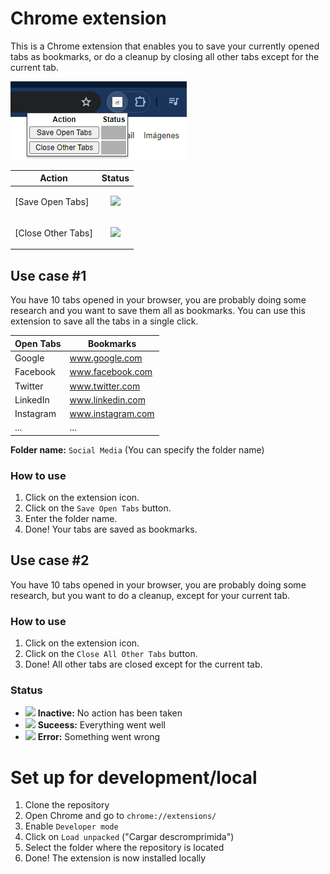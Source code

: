 # Chrome extension

This is a Chrome extension that enables you to save your currently opened tabs as bookmarks, or do a cleanup by closing all other tabs except for the current tab.

![Extension example](/README/dialog.png)

| Action                                           |                              Status                               |
| ------------------------------------------------ | :---------------------------------------------------------------: |
| <p style="cursor:pointer">[Save Open Tabs]</p>   | <img src="https://api-colores.alexbgh.cl/api/16/888888?text=+" /> |
| <p style="cursor:pointer">[Close Other Tabs]</p> | <img src="https://api-colores.alexbgh.cl/api/16/888888?text=+" /> |

## Use case #1

You have 10 tabs opened in your browser, you are probably doing some research and you want to save them all as bookmarks. You can use this extension to save all the tabs in a single click.

| Open Tabs | Bookmarks         |
| --------- | ----------------- |
| Google    | www.google.com    |
| Facebook  | www.facebook.com  |
| Twitter   | www.twitter.com   |
| LinkedIn  | www.linkedin.com  |
| Instagram | www.instagram.com |
| ...       | ...               |

**Folder name:** `Social Media` (You can specify the folder name)

### How to use

1. Click on the extension icon.
2. Click on the `Save Open Tabs` button.
3. Enter the folder name.
4. Done! Your tabs are saved as bookmarks.

## Use case #2

You have 10 tabs opened in your browser, you are probably doing some research, but you want to do a cleanup, except for your current tab.

### How to use

1. Click on the extension icon.
2. Click on the `Close All Other Tabs` button.
3. Done! All other tabs are closed except for the current tab.

### Status

- <img src="https://api-colores.alexbgh.cl/api/8/888888?text=+" /> **Inactive:** No action has been taken
- <img src="https://api-colores.alexbgh.cl/api/8/00FF00?text=+" /> **Suceess:** Everything went well
- <img src="https://api-colores.alexbgh.cl/api/8/FF0000?text=+" /> **Error:** Something went wrong

# Set up for development/local

1. Clone the repository
2. Open Chrome and go to `chrome://extensions/`
3. Enable `Developer mode`
4. Click on `Load unpacked` ("Cargar descromprimida")
5. Select the folder where the repository is located
6. Done! The extension is now installed locally
